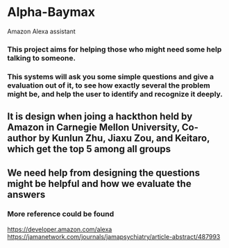 # Alpha-Baymax
Amazon Alexa assistant

### This project aims for helping those who might need some help talking to someone.
### This systems will ask you some simple questions and give a evaluation out of it, to see how exactly several the problem might be, and help the user to identify and recognize it deeply.
## It is design when joing a hackthon held by Amazon in Carnegie Mellon University, Co-author by Kunlun Zhu, Jiaxu Zou, and Keitaro, which get the top 5 among all groups

## We need help from designing the questions might be helpful and how we evaluate the answers

### More reference could be found
https://developer.amazon.com/alexa  
https://jamanetwork.com/journals/jamapsychiatry/article-abstract/487993

